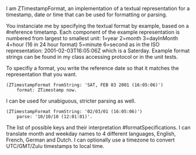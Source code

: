 I am ZTimestampFormat, an implementation of a textual representation for a timestamp, date or time that can be used for formatting or parsing.

You instanciate me by specifying the textual format by example, based on a #reference timetamp. 
Each component of the example representation is numbered from largest to smallest unit:
	1=year
	2=month
	3=dayInMonth
	4=hour (16 in 24 hour format)
	5=minute
	6=second
as in the ISO representation: 
	2001-02-03T16:05:06Z which is a Saterday. 
Example format strings can be found in my class accessing protocol or in the unit tests.

To specifiy a format, you write the reference date so that it matches the representation that you want.

	(ZTimestampFormat fromString: 'SAT, FEB 03 2001 (16:05:06)')
		format: ZTimestamp now.

I can be used for unabiguous, stricter parsing as well.

	(ZTimestampFormat fromString: '02/03/01 (16:05:06)')
		parse: '10/10/10 (12:01:01)'.
		
The list of possible keys and their interpretation #formatSpecifications.
I can translate month and weekday names to 4 different languages, English, French, German and Dutch.
I can optionally use a timezone to convert UTC/GMT/Zulu timestamps to local time.